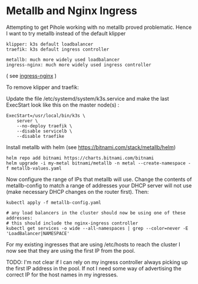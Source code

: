 # Metallb and Nginx Ingress

Attempting to get Pihole working with no metallb proved problematic.
Hence I want to try metallb instead of the default klipper
```
klipper: k3s default loadbalancer
traefik: k3s default ingress controller

metallb: much more widely used loadbalancer 
ingress-nginx: much more widely used ingress controller 
```
( see [ingress-nginx](../ingress-nginx/README.md) )

To remove klipper and traefik:

Update the file /etc/systemd/system/k3s.service and make the last ExecStart 
look like this on the master node(s) :

```
ExecStart=/usr/local/bin/k3s \
    server \
    --no-deploy traefik \
    --disable servicelb \
    --disable traefike
```

Install metallb with helm
(see https://bitnami.com/stack/metallb/helm)
```
helm repo add bitnami https://charts.bitnami.com/bitnami
helm upgrade -i my-metal bitnami/metallb -n metal --create-namespace -f metallb-values.yaml
```

Now configure the range of IPs that metallb will use. Change the contents 
of metallb-config to match a range of addresses your DHCP server will not use
(make necessary DHCP changes on the router first). Then:
```
kubectl apply -f metallb-config.yaml

# any load balancers in the cluster should now be using one of these addresses:
# this should include the nginx-ingress controller
kubectl get services -o wide --all-namespaces | grep --color=never -E 'LoadBalancer|NAMESPACE'
```

For my existing ingresses that are using /etc/hosts to reach the cluster I now
see that they are using the first IP from the pool.

TODO: I'm not clear if I can rely on my ingress controller always picking up
the first IP address in the pool. If not I need some way of advertising the 
correct IP for the host names in my ingresses. 

